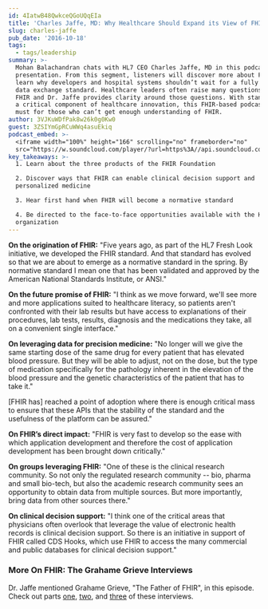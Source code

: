 ```yaml
---
id: 4IatwB48QwkceQGoUQqEIa
title: 'Charles Jaffe, MD: Why Healthcare Should Expand its View of FHIR'
slug: charles-jaffe
pub_date: '2016-10-18'
tags:
  - tags/leadership
summary: >-
  Mohan Balachandran chats with HL7 CEO Charles Jaffe, MD in this podcast
  presentation. From this segment, listeners will discover more about FHIR and
  learn why developers and hospital systems shouldn’t wait for a fully baked
  data exchange standard. Healthcare leaders often raise many questions around
  FHIR and Dr. Jaffe provides clarity around those questions. With standards as
  a critical component of healthcare innovation, this FHIR-based podcast is a
  must for those who can’t get enough understanding of FHIR.
author: 3VJKuWDfPak8w26k0g0Kw0
guest: 3ZSIYmGpRCuWWq4asuEkiq
podcast_embed: >-
  <iframe width="100%" height="166" scrolling="no" frameborder="no"
  src="https://w.soundcloud.com/player/?url=https%3A//api.soundcloud.com/tracks/294158312&amp;color=1055ff&amp;auto_play=false&amp;hide_related=false&amp;show_comments=true&amp;show_user=true&amp;show_reposts=false"></iframe>
key_takeaways: >-
  1. Learn about the three products of the FHIR Foundation

  2. Discover ways that FHIR can enable clinical decision support and
  personalized medicine

  3. Hear first hand when FHIR will become a normative standard

  4. Be directed to the face-to-face opportunities available with the HL7
  organization
---
```

**On the origination of FHIR:** "Five years ago, as part of the HL7 Fresh Look initiative, we developed the FHIR standard. And that standard has evolved so that we are about to emerge as a normative standard in the spring. By normative standard I mean one that has been validated and approved by the American National Standards Institute, or ANSI."

**On the future promise of FHIR:** "I think as we move forward, we'll see more and more applications suited to healthcare literacy, so patients aren't confronted with their lab results but have access to explanations of their procedures, lab tests, results, diagnosis and the medications they take, all on a convenient single interface."

**On leveraging data for precision medicine:** "No longer will we give the same starting dose of the same drug for every patient that has elevated blood pressure. But they will be able to adjust, not on the dose, but the type of medication specifically for the pathology inherent in the elevation of the blood pressure and the genetic characteristics of the patient that has to take it."

[FHIR has] reached a point of adoption where there is enough critical mass to ensure that these APIs that the stability of the standard and the usefulness of the platform can be assured."

**On FHIR’s direct impact:** "FHIR is very fast to develop so the ease with which application development and therefore the cost of application development has been brought down critically."

**On groups leveraging FHIR:** "One of these is the clinical research community. So not only the regulated research community -- bio, pharma and small bio-tech, but also the academic research community sees an opportunity to obtain data from multiple sources. But more importantly, bring data from other sources there."

**On clinical decision support:** "I think one of the critical areas that physicians often overlook that leverage the value of electronic health records is clinical decision support. So there is an initiative in support of FHIR called CDS Hooks, which use FHIR to access the many commercial and public databases for clinical decision support."

### More On FHIR: The Grahame Grieve Interviews

Dr. Jaffe mentioned Grahame Grieve, "The Father of FHIR", in this episode. Check out parts [one](https://catalyze.io/innovation/grahame-grieve-pt1), [two](https://catalyze.io/innovation/grahame-grieve-pt2), and [three](https://catalyze.io/innovation/grahame-grieve-pt3) of these interviews.
  